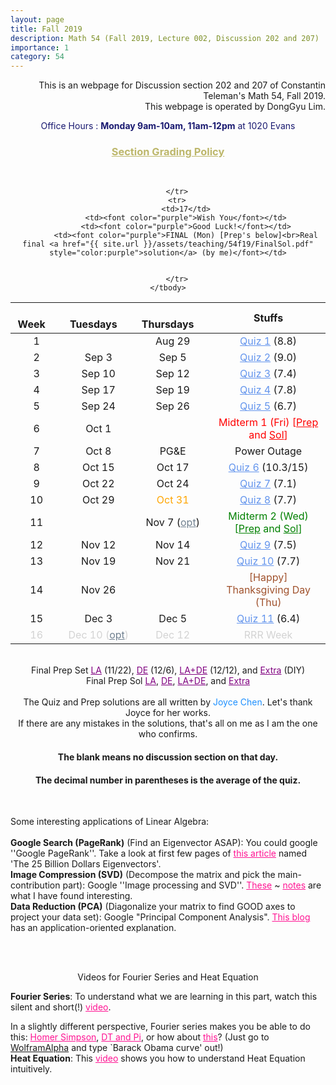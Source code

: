 ```yaml
---
layout: page
title: Fall 2019
description: Math 54 (Fall 2019, Lecture 002, Discussion 202 and 207)
importance: 1
category: 54
---
```

<html>
<style>
	td {
      text-align: center;
    }
</style>

<body>


<p align=right>This is an webpage for Discussion section 202 and 207 of Constantin Teleman's Math 54, Fall 2019.<br>
This webpage is operated by DongGyu Lim.<br></p>

<center><font color="midnightblue">Office Hours : <b>Monday 9am-10am, 11am-12pm</b> at 1020 Evans </font></center>
<center><h3><a href="{{ site.url }}/assets/teaching/54f19/General%20Information.pdf" style="color:darkkhaki">Section Grading Policy</a></h3></center><br>

<center>
<table>
	<thead>
		<th scope="col">&emsp;Week&emsp;</th>
		<th scope="col">&emsp;Tuesdays&emsp;</th>
		<th scope="col">&emsp;Thursdays&emsp;</th>
		<th scope="col">&emsp;&emsp;&emsp;Stuffs&emsp;&emsp;&emsp;</th>
	</thead>
	<tbody>
		<tr>
			<td>1</td>
			<td></td>
			<td>Aug 29</td>
			<td><a href="{{ site.url }}/assets/teaching/54f19/Quiz_1.pdf" style="color:cornflowerblue">Quiz 1</a> (8.8)</td>
		</tr>
		<tr>
			<td>2</td>
			<td>Sep 3</td>
			<td>Sep 5</td>
			<td><a href="{{ site.url }}/assets/teaching/54f19/Quiz_2.pdf" style="color:cornflowerblue">Quiz 2</a> (9.0)</td>
		</tr>
		<tr>
			<td>3</td>
			<td>Sep 10</td>
			<td>Sep 12</td>
			<td><a href="{{ site.url }}/assets/teaching/54f19/Quiz_3.pdf" style="color:cornflowerblue">Quiz 3</a> (7.4)</td>
		</tr>
		<tr>
			<td>4</td>
			<td>Sep 17</td>
			<td>Sep 19</td>
			<td><a href="{{ site.url }}/assets/teaching/54f19/Quiz_4.pdf" style="color:cornflowerblue">Quiz 4</a> (7.8)</td>
		</tr>
		<tr>
			<td>5</td>
			<td>Sep 24</td>
			<td>Sep 26</td>
			<td><a href="{{ site.url }}/assets/teaching/54f19/Quiz_5.pdf" style="color:cornflowerblue">Quiz 5</a> (6.7)</td>
		</tr>
		<tr>
			<td>6</td>
			<td>Oct 1</td>
			<td></td>
			<td><font color="red">Midterm 1 (Fri) [<a href="{{ site.url }}/assets/teaching/54f19/1003.pdf" style="color:red">Prep</a> and <a href="{{ site.url }}/assets/teaching/54f19/PPSol.pdf" style="color:red">Sol</a>]</font></td>
		</tr>
		<tr>
			<td>7</td>
			<td>Oct 8</td>
			<td>PG&E</td>
			<td>Power Outage</td>
		</tr>
		<tr>
			<td>8</td>
			<td>Oct 15</td>
			<td>Oct 17</td>
			<td><a href="{{ site.url }}/assets/teaching/54f19/Quiz_6.pdf" style="color:cornflowerblue">Quiz 6</a> (10.3/15)</td>
		</tr>
		<tr>
			<td>9</td>
			<td>Oct 22</td>
			<td>Oct 24</td>
			<td><a href="{{ site.url }}/assets/teaching/54f19/Quiz_7.pdf" style="color:cornflowerblue">Quiz 7</a> (7.1)</td>
		</tr>
		<tr>
			<td>10</td>
			<td>Oct 29</td>
			<td><font color="orange">Oct 31</font></td>
			<td><a href="{{ site.url }}/assets/teaching/54f19/Quiz_8.pdf" style="color:cornflowerblue">Quiz 8</a> (7.7)</td>
		</tr>
		<tr>
			<td>11</td>
			<td></td>
			<td>Nov 7 (<a href="{{ site.url }}/assets/teaching/54f19/1107.pdf" style="color:slategray">opt</a>)</td>
			<td><font color="green">Midterm 2 (Wed) [<a href="{{ site.url }}/assets/teaching/54f19/1105.pdf" style="color:green">Prep</a> and <a href="{{ site.url }}/assets/teaching/54f19/PSol.pdf" style="color:green">Sol</a>]</font></td>
		</tr>
		<tr>
			<td>12</td>
			<td>Nov 12</td>
			<td>Nov 14</td>
			<td><a href="{{ site.url }}/assets/teaching/54f19/Quiz_9.pdf" style="color:cornflowerblue">Quiz 9</a> (7.5)</td>
		</tr>
		<tr>
			<td>13</td>
			<td>Nov 19</td>
			<td>Nov 21</td>
			<td><a href="{{ site.url }}/assets/teaching/54f19/Quiz_10.pdf" style="color:cornflowerblue">Quiz 10</a> (7.7)</td>
		</tr>
		<tr>
			<td>14</td>
			<td>Nov 26</td>
			<td></td>
			<td><font color="sienna">[Happy] Thanksgiving Day (Thu)</font></td>
		</tr>
		<tr>
			<td>15</td>
			<td>Dec 3</td>
			<td>Dec 5</td>
			<td><a href="{{ site.url }}/assets/teaching/54f19/Quiz_11.pdf" style="color:cornflowerblue">Quiz 11</a> (6.4)</td>
		</tr>
		<tr>
			<td><font color="lightgray">16</font></td>
			<td><font color="lightgray">Dec 10 (<a href="{{ site.url }}/assets/teaching/54f19/1210.pdf" style="color:slategray">opt</a>)</font></td>
			<td><font color="lightgray">Dec 12</font></td>
			<td><font color="lightgray">RRR Week</font></td>

		</tr>
		<tr>
			<td>17</td>
			<td><font color="purple">Wish You</font></td>
			<td><font color="purple">Good Luck!</font></td>
			<td><font color="purple">FINAL (Mon) [Prep's below]<br>Real final <a href="{{ site.url }}/assets/teaching/54f19/FinalSol.pdf" style="color:purple">solution</a> (by me)</font></td>


		</tr>
	</tbody>
</table>
</center><br>
<center>Final Prep Set <a href="{{ site.url }}/assets/teaching/54f19/FinPrep%5BLA%5D.pdf" style="color:purple">LA</a> (11/22), <a href="{{ site.url }}/assets/teaching/54f19/FinPrep%5BDE%5D.pdf" style="color:purple">DE</a> (12/6), <a href="{{ site.url }}/assets/teaching/54f19/FinPrep%5BLA+DE%5D.pdf" style="color:purple">LA+DE</a> (12/12), and <a href="{{ site.url }}/assets/teaching/54f19/FinPrep%5BH%5D.pdf" style="color:purple">Extra</a> (DIY) <br> Final Prep Sol <a href="{{ site.url }}/assets/teaching/54f19/FinPrep%5BLA%5DSol.pdf" style="color:purple">LA</a>, <a href="{{ site.url }}/assets/teaching/54f19/FinPrep%5BDE%5DSol.pdf" style="color:purple">DE</a>, <a href="{{ site.url }}/assets/teaching/54f19/FinPrep%5BLA+DE%5DSol.pdf" style="color:purple">LA+DE</a>, and <a href="{{ site.url }}/assets/teaching/54f19/FinPrep%5BH%5DSol.pdf" style="color:purple">Extra</a></center><br>
<center>The Quiz and Prep solutions are all written by <font color=dodgerblue>Joyce Chen</font>. Let's thank Joyce for her works.</center>
<center>If there are any mistakes in the solutions, that's all on me as I am the one who confirms.</center>
<center><h4>The blank means no discussion section on that day.</h4></center>
<center><h4>The decimal number in parentheses is the average of the quiz.</h4></center><br>

Some interesting applications of Linear Algebra:<br><br>
<b>Google Search (PageRank)</b> (Find an Eigenvector ASAP): You could google ''Google PageRank''. Take a look at first few pages of <a href="https://epubs.siam.org/doi/pdf/10.1137/050623280" style="color:deeppink">this article</a> named 'The 25 Billion Dollars Eigenvectors'. <br>
<b>Image Compression (SVD)</b> (Decompose the matrix and pick the main-contribution part): Google ''Image processing and SVD''. <a href="https://www.math.arizona.edu/~brio/VIGRE/ThursdayTalk.pdf" style="color:deeppink">These</a> ~ <a href="https://math.mit.edu/~gs/linearalgebra/linearalgebra5_7-1.pdf" style="color:deeppink">notes</a> are what I have found interesting.<br>
<b>Data Reduction (PCA)</b> (Diagonalize your matrix to find GOOD axes to project your data set): Google "Principal Component Analysis". <a href="https://blog.bioturing.com/2018/06/14/principal-component-analysis-explained-simply/" style="color:deeppink">This blog</a> has an application-oriented explanation.

<br><br><center>
Videos for Fourier Series and Heat Equation
</center>
<b>Fourier Series</b>: To understand what we are learning in this part, watch this silent and short(!) <a href="https://youtu.be/wNwJOBmqBsc" style="color: deeppink">video</a>.<br>

In a slightly different perspective, Fourier series makes you be able to do this: <a href="https://youtu.be/QVuU2YCwHjw?t=66" style="color: deeppink">Homer Simpson</a>, <a href="https://youtu.be/qS4H6PEcCCA?t=692" style="color: deeppink">DT and Pi</a>, or how about <a href="https://www.wolframalpha.com/input/?i=U.S.+President+curves" style="color: deeppink">this</a>? (Just go to <a href="https://wolframalpha.com">WolframAlpha</a> and type `Barack Obama curve' out!)<br>
<b>Heat Equation</b>: This <a href="https://youtu.be/ly4S0oi3Yz8?t=39" style="color: deeppink">video</a> shows you how to understand Heat Equation intuitively.

<br><br>

</body>

</html>
